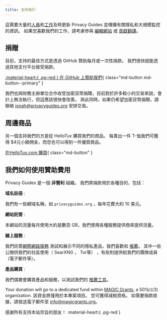 ```yaml
---
title: 支持我们
---
```


<!-- markdownlint-disable MD036 -->
這需要大量的[人員](contributors.md)和[工作](https://github.com/privacyguides/privacyguides.org/pulse/monthly)及時更新 Privacy Guides 並傳播有關隱私和大規模監控的資訊。 如果您喜歡我們的工作，請考慮參與 [編輯網站](https://github.com/privacyguides/privacyguides.org) 或 [貢獻翻譯](https://crowdin.com/project/privacyguides)。

## 捐贈

目前，支持的最佳方式是透過 GitHub 贊助每月或一次性捐款。 我們很快就能透過其他支付平台接受捐款。

[:material-heart:{ .pg-red } 在 GitHub 上贊助我們](https://github.com/sponsors/privacyguides){ class="md-button md-button--primary" }

我們也與財務主辦單位合作收受加密貨幣捐贈，目前對於許多較小的交易來說，會計上無法執行，但這應該很快會改善。 與此同時，如果仍希望加密貨幣捐贈，請聯絡 [jonah@privacyguides.org](mailto:jonah@privacyguides.org) 安排交易。

## 周邊商品

另一個支持我們的方是從 HelloTux 購買我們的商品。 每賣出一件 T-恤我們可獲得 $4元小額佣金，而您也可以得到一件優質商品。

[在HelloTux.com 購買](https://hellotux.com/privacyguides){ class="md-button" }

## 我們如何使用贊助費用

Privacy Guides 是一個 **非營利** 組織。 我們將捐款用於各種目的，包括：

**域名註冊**
:

我們有一些網域名稱，如 `privacyguides.org` ，每年花費大約 10 美元。

**網站託管**
:

本網站的流量每月使用大約是數百 GB，我們使用各種服務提供商來提供流量。

**線上服務**
:

我們託管[網際網路服務](https://privacyguides.net) 測試和展示不同的隱私產品，我們喜歡和 [推薦](../tools.md)。 其中一些公開供我們的社區使用（ SearXNG ， Tor等） ，有些則提供給我們的團隊成員（電子郵件等）。

**產品購買**
:

我們偶爾會購買產品和服務，以測試我們的 [推薦工具](../tools.md)。

Your donation will go to a dedicated fund within [MAGIC Grants](https://magicgrants.org), a 501(c)(3) organization. 該資金將僅用於本專案項目。 您可獲得減稅資格。 如需要捐款收據，請發送電子郵件至 <info@magicgrants.org>。

感謝所有支持本站宗旨的朋友！ :material-heart:{ .pg-red }
